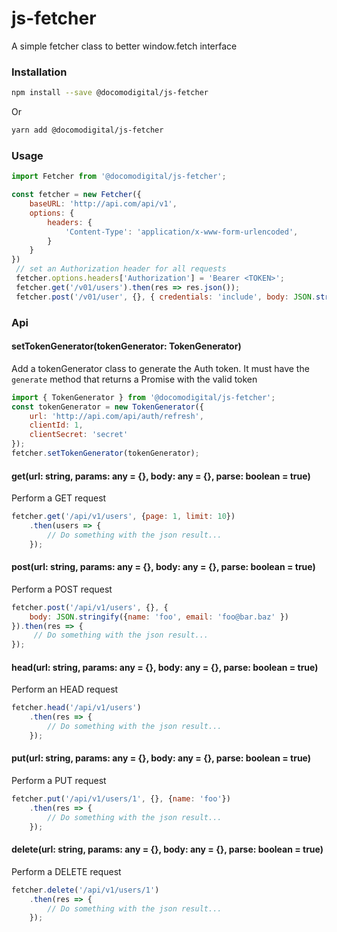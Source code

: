 # js-fetcher

A simple fetcher class to better window.fetch interface

### Installation
```bash
npm install --save @docomodigital/js-fetcher
```
Or
```bash
yarn add @docomodigital/js-fetcher
```

### Usage
```javascript
import Fetcher from '@docomodigital/js-fetcher';

const fetcher = new Fetcher({
    baseURL: 'http://api.com/api/v1',
    options: {
        headers: {
            'Content-Type': 'application/x-www-form-urlencoded',
        }
    }
})
 // set an Authorization header for all requests
 fetcher.options.headers['Authorization'] = 'Bearer <TOKEN>';
 fetcher.get('/v01/users').then(res => res.json());
 fetcher.post('/v01/user', {}, { credentials: 'include', body: JSON.stringify({foo: 'bar'}) });
```

### Api

#### setTokenGenerator(tokenGenerator: TokenGenerator)
Add a tokenGenerator class to generate the Auth token.
It must have the `generate` method that returns a Promise with the valid token
```javascript
import { TokenGenerator } from '@docomodigital/js-fetcher';
const tokenGenerator = new TokenGenerator({
    url: 'http://api.com/api/auth/refresh',
    clientId: 1,
    clientSecret: 'secret'
});
fetcher.setTokenGenerator(tokenGenerator);
``` 

#### get(url: string, params: any = {}, body: any = {}, parse: boolean = true)
Perform a GET request
```javascript
fetcher.get('/api/v1/users', {page: 1, limit: 10})
    .then(users => {
        // Do something with the json result...
    });
```

#### post(url: string, params: any = {}, body: any = {}, parse: boolean = true)
Perform a POST request
```javascript
fetcher.post('/api/v1/users', {}, { 
    body: JSON.stringify({name: 'foo', email: 'foo@bar.baz' })
}).then(res => {
     // Do something with the json result...
});
```

#### head(url: string, params: any = {}, body: any = {}, parse: boolean = true)
Perform an HEAD request
```javascript
fetcher.head('/api/v1/users')
    .then(res => {
        // Do something with the json result...
    });
```

#### put(url: string, params: any = {}, body: any = {}, parse: boolean = true)
Perform a PUT request
```javascript
fetcher.put('/api/v1/users/1', {}, {name: 'foo'})
    .then(res => {
        // Do something with the json result...
    });
```

#### delete(url: string, params: any = {}, body: any = {}, parse: boolean = true)
Perform a DELETE request
```javascript
fetcher.delete('/api/v1/users/1')
    .then(res => {
        // Do something with the json result...
    });
```